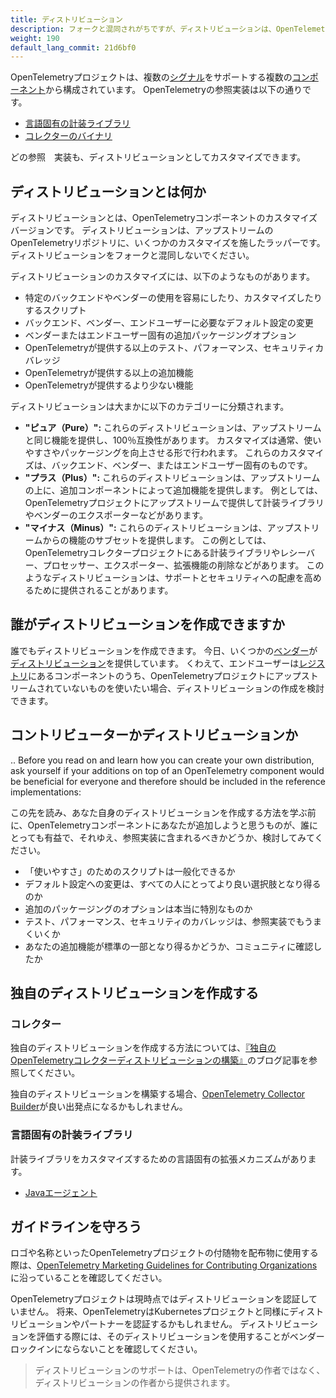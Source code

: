 ```yaml
---
title: ディストリビューション
description: フォークと混同されがちですが、ディストリビューションは、OpenTelemetryコンポーネントのカスタマイズバージョンです。
weight: 190
default_lang_commit: 21d6bf0
---
```


OpenTelemetryプロジェクトは、複数の[シグナル](../signals)をサポートする複数の[コンポーネント](../components)から構成されています。
OpenTelemetryの参照実装は以下の通りです。

- [言語固有の計装ライブラリ](../instrumentation)
- [コレクターのバイナリ](/docs/concepts/components/#collector)

どの参照　実装も、ディストリビューションとしてカスタマイズできます。

## ディストリビューションとは何か

ディストリビューションとは、OpenTelemetryコンポーネントのカスタマイズバージョンです。
ディストリビューションは、アップストリームのOpenTelemetryリポジトリに、いくつかのカスタマイズを施したラッパーです。
ディストリビューションをフォークと混同しないでください。

ディストリビューションのカスタマイズには、以下のようなものがあります。

- 特定のバックエンドやベンダーの使用を容易にしたり、カスタマイズしたりするスクリプト
- バックエンド、ベンダー、エンドユーザーに必要なデフォルト設定の変更
- ベンダーまたはエンドユーザー固有の追加パッケージングオプション
- OpenTelemetryが提供する以上のテスト、パフォーマンス、セキュリティカバレッジ
- OpenTelemetryが提供する以上の追加機能
- OpenTelemetryが提供するより少ない機能

ディストリビューションは大まかに以下のカテゴリーに分類されます。

- **"ピュア（Pure）":** これらのディストリビューションは、アップストリームと同じ機能を提供し、100％互換性があります。
  カスタマイズは通常、使いやすさやパッケージングを向上させる形で行われます。
  これらのカスタマイズは、バックエンド、ベンダー、またはエンドユーザー固有のものです。
- **"プラス（Plus）":** これらのディストリビューションは、アップストリームの上に、追加コンポーネントによって追加機能を提供します。
  例としては、OpenTelemetryプロジェクトにアップストリームで提供して計装ライブラリやベンダーのエクスポーターなどがあります。
- **"マイナス（Minus）":** これらのディストリビューションは、アップストリームからの機能のサブセットを提供します。
  この例としては、OpenTelemetryコレクタープロジェクトにある計装ライブラリやレシーバー、プロセッサー、エクスポーター、拡張機能の削除などがあります。
  このようなディストリビューションは、サポートとセキュリティへの配慮を高めるために提供されることがあります。

## 誰がディストリビューションを作成できますか

誰でもディストリビューションを作成できます。
今日、いくつかの[ベンダー](/ecosystem/vendors/)が[ディストリビューション](/ecosystem/distributions/)を提供しています。
くわえて、エンドユーザーは[レジストリ](/ecosystem/registry/)にあるコンポーネントのうち、OpenTelemetryプロジェクトにアップストリームされていないものを使いたい場合、ディストリビューションの作成を検討できます。

## コントリビューターかディストリビューションか

..
  Before you read on and learn how you can create your own distribution, ask
  yourself if your additions on top of an OpenTelemetry component would be
  beneficial for everyone and therefore should be included in the reference
  implementations:

この先を読み、あなた自身のディストリビューションを作成する方法を学ぶ前に、OpenTelemetryコンポーネントにあなたが追加しようと思うものが、誰にとっても有益で、それゆえ、参照実装に含まれるべきかどうか、検討してみてください。

- 「使いやすさ」のためのスクリプトは一般化できるか
- デフォルト設定への変更は、すべての人にとってより良い選択肢となり得るのか
- 追加のパッケージングのオプションは本当に特別なものか
- テスト、パフォーマンス、セキュリティのカバレッジは、参照実装でもうまくいくか
- あなたの追加機能が標準の一部となり得るかどうか、コミュニティに確認したか

## 独自のディストリビューションを作成する

### コレクター

独自のディストリビューションを作成する方法については、[『独自のOpenTelemetryコレクターディストリビューションの構築』](https://medium.com/p/42337e994b63)のブログ記事を参照してください。

独自のディストリビューションを構築する場合、[OpenTelemetry Collector Builder](https://github.com/open-telemetry/opentelemetry-collector/tree/main/cmd/builder)が良い出発点になるかもしれません。

### 言語固有の計装ライブラリ

計装ライブラリをカスタマイズするための言語固有の拡張メカニズムがあります。

- [Javaエージェント](/docs/zero-code/java/agent/extensions)

## ガイドラインを守ろう

ロゴや名称といったOpenTelemetryプロジェクトの付随物を配布物に使用する際は、[OpenTelemetry Marketing Guidelines for Contributing Organizations][guidelines]に沿っていることを確認してください。

OpenTelemetryプロジェクトは現時点ではディストリビューションを認証していません。
将来、OpenTelemetryはKubernetesプロジェクトと同様にディストリビューションやパートナーを認証するかもしれません。
ディストリビューションを評価する際には、そのディストリビューションを使用することがベンダーロックインにならないことを確認してください。

> ディストリビューションのサポートは、OpenTelemetryの作者ではなく、ディストリビューションの作者から提供されます。

[guidelines]:
  https://github.com/open-telemetry/community/blob/main/marketing-guidelines.md
